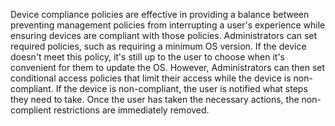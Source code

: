 Device compliance policies are effective in providing a balance between preventing management policies from interrupting a user's experience while ensuring devices are compliant with those policies. Administrators can set required policies, such as requiring a minimum OS version. If the device doesn't meet this policy, it's still up to the user to choose when it's convenient for them to update the OS. However, Administrators can then set conditional access policies that limit their access while the device is non-compliant. If the device is non-compliant, the user is notified what steps they need to take. Once the user has taken the necessary actions, the non-complient restrictions are immediately removed.
